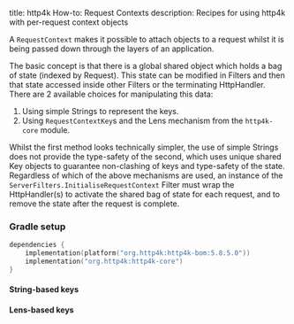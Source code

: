 title: http4k How-to: Request Contexts
description: Recipes for using http4k with per-request context objects

A `RequestContext` makes it possible to attach objects to a request whilst it is being passed down through the layers of an application.

The basic concept is that there is a global shared object which holds a bag of state (indexed by Request). This state can be modified in Filters and then 
that state accessed inside other Filters or the terminating HttpHandler. There are 2 available choices for manipulating this data:

1. Using simple Strings to represent the keys.
1. Using `RequestContextKey`s and the Lens mechanism from the `http4k-core` module.

Whilst the first method looks technically simpler, the use of simple Strings does not provide the type-safety of the second, which uses unique shared Key objects to guarantee non-clashing of keys and type-safety of the state.
Regardless of which of the above mechanisms are used, an instance of the `ServerFilters.InitialiseRequestContext` Filter must wrap the HttpHandler(s) to activate
the shared bag of state for each request, and to remove the state after the request is complete.

### Gradle setup

```kotlin
dependencies {
    implementation(platform("org.http4k:http4k-bom:5.8.5.0"))
    implementation("org.http4k:http4k-core")
}
```

#### String-based keys [<img class="octocat"/>](https://github.com/http4k/http4k/blob/master/src/docs/guide/howto/attach_context_to_a_request/string_key_example.kt)

<script src="https://gist-it.appspot.com/https://github.com/http4k/http4k/blob/master/src/docs/guide/howto/attach_context_to_a_request/string_key_example.kt"></script>

#### Lens-based keys [<img class="octocat"/>](https://github.com/http4k/http4k/blob/master/src/docs/guide/howto/attach_context_to_a_request/lens_key_example.kt)

<script src="https://gist-it.appspot.com/https://github.com/http4k/http4k/blob/master/src/docs/guide/howto/attach_context_to_a_request/lens_key_example.kt"></script>
